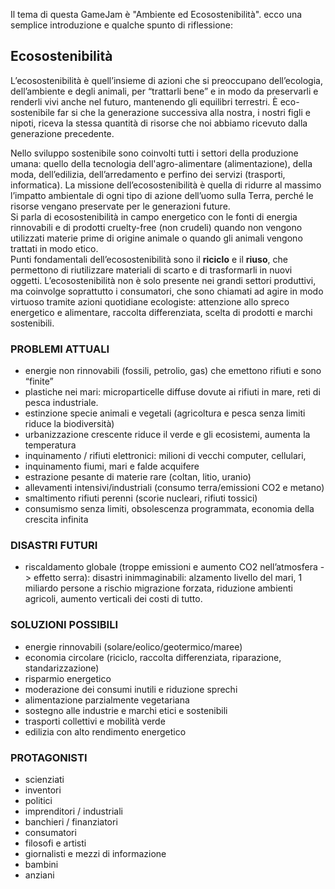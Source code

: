 Il tema di questa GameJam è "Ambiente ed Ecosostenibilità".
ecco una semplice introduzione e qualche spunto di riflessione:

## Ecosostenibilità
L’ecosostenibilità è quell’insieme di azioni che si preoccupano dell’ecologia, dell’ambiente e degli animali, per “trattarli bene” e in modo da preservarli e renderli vivi anche nel futuro, mantenendo gli equilibri terrestri.
È eco-sostenibile far si che la generazione successiva alla nostra, i nostri figli e nipoti, riceva la stessa quantità di risorse che noi abbiamo ricevuto dalla generazione precedente.
  
Nello sviluppo sostenibile sono coinvolti tutti i settori della produzione umana: quello della tecnologia dell'agro-alimentare (alimentazione), della moda, dell’edilizia, dell’arredamento e perfino dei servizi (trasporti, informatica). La missione dell’ecosostenibilità è quella di ridurre al massimo l’impatto ambientale di ogni tipo di azione dell’uomo sulla Terra, perché le risorse vengano preservate per le generazioni future.  
Si parla di ecosostenibilità in campo energetico con le fonti di energia rinnovabili e di prodotti cruelty-free (non crudeli) quando non vengono utilizzati materie prime di origine animale o quando gli animali vengono trattati in modo etico.  
Punti fondamentali dell’ecosostenibilità sono il **riciclo** e il **riuso**, che permettono di riutilizzare materiali di scarto e di trasformarli in nuovi oggetti. L’ecosostenibilità non è solo presente nei grandi settori produttivi, ma coinvolge soprattutto i consumatori, che sono chiamati ad agire in modo virtuoso tramite azioni quotidiane ecologiste: attenzione allo spreco energetico e alimentare, raccolta differenziata, scelta di prodotti e marchi sostenibili.  

  
### PROBLEMI ATTUALI 
- energie non rinnovabili (fossili, petrolio, gas) che emettono rifiuti e sono “finite”  
- plastiche nei mari: microparticelle diffuse dovute ai rifiuti in mare, reti di pesca industriale.  
- estinzione specie animali e vegetali (agricoltura e pesca senza limiti riduce la biodiversità)  
- urbanizzazione crescente riduce il verde e gli ecosistemi, aumenta la temperatura  
- inquinamento / rifiuti elettronici: milioni di vecchi computer, cellulari,   
- inquinamento fiumi, mari e falde acquifere  
- estrazione pesante di materie rare (coltan, litio, uranio)  
- allevamenti intensivi/industriali (consumo terra/emissioni CO2 e metano)  
- smaltimento rifiuti perenni (scorie nucleari, rifiuti tossici)  
- consumismo senza limiti, obsolescenza programmata, economia della crescita infinita  
 
### DISASTRI FUTURI
- riscaldamento globale (troppe emissioni e aumento CO2 nell’atmosfera -> effetto serra): disastri inimmaginabili: alzamento livello del mari, 1 miliardo persone a rischio migrazione forzata, riduzione ambienti agricoli, aumento verticali dei costi di tutto.  
  
### SOLUZIONI POSSIBILI  
- energie rinnovabili (solare/eolico/geotermico/maree)  
- economia circolare (riciclo, raccolta differenziata, riparazione, standarizzazione)  
- risparmio energetico  
- moderazione dei consumi inutili e riduzione sprechi  
- alimentazione parzialmente vegetariana  
- sostegno alle industrie e marchi etici e sostenibili  
- trasporti collettivi e mobilità verde  
- edilizia con alto rendimento energetico  
 
### PROTAGONISTI
- scienziati
- inventori
- politici
- imprenditori / industriali
- banchieri / finanziatori
- consumatori
- filosofi e artisti
- giornalisti e mezzi di informazione
- bambini
- anziani
 